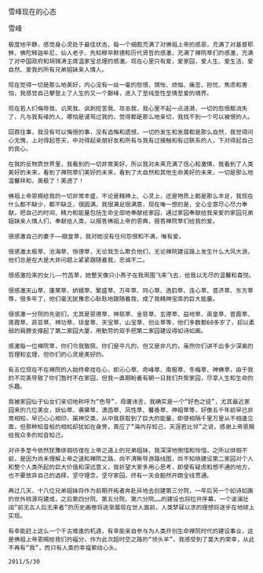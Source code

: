 雪峰现在的心态

雪峰


    极度地平静，感觉身心灵处于最佳状态，每一个细胞充满了对佛祖上帝的感恩，充满了对基督耶稣、佛陀释迦牟尼、仙人老子、先知穆罕默德和历代贤哲的感激，充满了禅院草们的感激，充满了对中国政府和胡锦涛主席温家宝总理的感激。现在心里只有爱，爱家园，爱人生、爱生活、爱自然、爱我的所有兄弟姐妹亲人情人。

    现在觉得一切是那么地美好，内心没有一丝一毫的怨恨、惆怅、烦恼、痛苦、担忧、焦虑和害怕，我感觉自己攀登上了人生的又一个巅峰，进入了至纯至性至情至爱的境界。

    现在若人们侮辱我、讥笑我、讽刺挖苦我、攻击我，我心里不起一点涟漪，一切的怨恨都消失了，凡与我有缘的人，哪怕是谩骂过我的，觉得都是那么地亲切，我找不到一个可以被恨的人。

    回首往事，我没有可以悔恨的事，没有追悔和遗憾，一切的发生和发展都是那么自然，我觉得问心无愧，上对得起苍天，中对得起亲朋好友和所有与我有过接触和有过联系的人，下对得起自己的良心。

    在我的反物质世界里，我看到的一切非常美好，所以我对未来充满了信心和激情，我看到了人类美好的未来，看到了禅院草们美好的未来，看到了大自然和其他生命美好的未来，一切是那么地温馨祥和，美极了！美透了！

    佛祖上帝恩赐给我的一切非常丰盛，不论是精神上、心灵上，还是物质上都是那么丰足，我现在什么都不缺少，都不缺乏，很圆满，我很满足很满意，现在唯一想的是，全心全意尽心尽力奉献，把自己的时间、精力和能量包括生命全部地奉献给家园，通过家园奉献给我亲爱的家园兄弟姐妹亲人情人们，奉献给人类，以报答佛祖上帝的恩典，报答禅院草们给我的爱。

    很感激自己的妻子——娥皇草，我对她没有任何怨恨和不满，唯有爱。

    很感激太极草、沧海草、恒德草，无论我怎么欺负他们，无论禅院建设路上发生什么大风大浪，他们总是在大是大非问题上紧紧跟随着我，忠诚不二。

    很感激捡来的女儿——竹菡草，她整天像只小燕子在我周围飞来飞去，给我以无尽的温馨和喜悦。

    很感激天山草、蓬莱草、娇娥草、繁盛草、万年草、同心草、逸韵草、连心草、普济草、东方草等，很多年了，他们毫无犹豫忠心耿耿地跟随着我，成了我精神宝库的巨大能量。

    很感激一分院的先驱们，尤其是恩德草、神慈草、金慈草、玄德草、益地草、英皇草、普霞草、莲霞草、菲亚草、神功草、琼皇草、天宝草、山宝草、创业草等，他们多数都60多岁了，却以柔弱的肩膀支撑起了第二家园大厦，用勤劳的双手把第二家园建设得如诗如画。

    感激每一位禅院草，你们令我敬佩，你们是平凡的，但又是非凡的，虽然你们讲不出多少深奥的哲理和玄理，但你们的心灵是美好的。

    有五位现在不在禅院的人始终牵挂在心，即沁心草、奇峰草、南极草、冬梅草、神佛草，由于我的不完美导致了你们暂时不在家园，但我一直期盼着有朝一日我们共聚家园，尽享人生和生命的乐趣。

    我被家园仙子仙女们亲切地称呼为“色导”，毋庸讳言，我确实是一个“好色之徒”，尤其最近家园来的几位美女，妖仙草、袭黛草、潇菡草、凤性草、馨香草、神祖草等，好像五千年前早已非常相知，早已心心相印，属神交类，从中我获取到了巨大的能量，即使相隔千里万里从不相逢见面，但那种知音般的相知却犹如在身旁，真应了“海内存知己，天涯若比邻”之说，感谢上帝恩赐给我众多的知音知己。

    对许多至今依然犹豫徘徊彷徨在上帝之道上的兄弟姐妹，我深深地惋惜和怜惜，之所以徘徊不前，是因为尚未理解上帝之道和禅院之路，尚不清晰导游路线图，尚不知晓建设第二家园对个人和整个人类所起的巨大价值和深远意义，我祈望大家多用心思考，即使有疑虑和想不通的地方，也不要放弃自己的选择，坚守理念，坚守家园，终有一天会豁然开朗全线贯通。

    再过几天，十八位兄弟姐妹将作为前期开拓者奔赴异地去创建第三分院，一年后另一个如诗如画的世外桃源将建成，之后第四分院、第五分院、第六分院……的建设也将拉开序幕，一个波澜壮阔“前无古人后无来者”的历史画卷将逐渐展现在世人面前，人类梦寐以求的理想将逐步在地球上实现。

    有幸能赶上这么一个千古难逢的机遇，有幸能亲自参与为人类开创生命禅院时代的建设事业，这是佛祖上帝恩赐给我们的福分，作为此次超时空之路的“领头羊”，我感受到了莫大的荣幸，从此不再有“我”，而只有人类的幸福萦绕心头。

    2011/5/30



